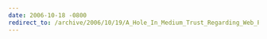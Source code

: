 ```yaml
---
date: 2006-10-18 -0800
redirect_to: /archive/2006/10/19/A_Hole_In_Medium_Trust_Regarding_Web_Permission.aspx/
---
```

